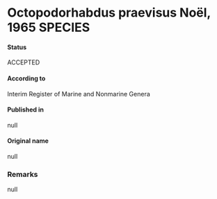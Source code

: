 Octopodorhabdus praevisus Noël, 1965 SPECIES
=======

#### Status
ACCEPTED

#### According to
Interim Register of Marine and Nonmarine Genera

#### Published in
null

#### Original name
null

### Remarks
null